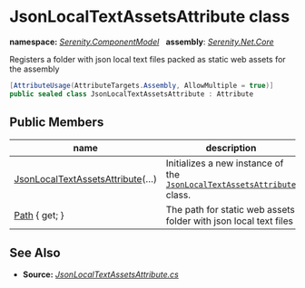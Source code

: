 # JsonLocalTextAssetsAttribute class
**namespace:** *[Serenity.ComponentModel](../README.md#serenity.componentmodel-namespace)*   **assembly**: *[Serenity.Net.Core](../README.md)*

Registers a folder with json local text files packed as static web assets for the assembly

```csharp
[AttributeUsage(AttributeTargets.Assembly, AllowMultiple = true)]
public sealed class JsonLocalTextAssetsAttribute : Attribute
```

## Public Members

| name | description |
| --- | --- |
| [JsonLocalTextAssetsAttribute](JsonLocalTextAssetsAttribute/JsonLocalTextAssetsAttribute.md)(…) | Initializes a new instance of the [`JsonLocalTextAssetsAttribute`](JsonLocalTextAssetsAttribute.md) class. |
| [Path](JsonLocalTextAssetsAttribute/Path.md) { get; } | The path for static web assets folder with json local text files |

## See Also

* **Source:** *[JsonLocalTextAssetsAttribute.cs](https://github.com/serenity-is/Serenity/blob/master/src/Serenity.Net.Core/ComponentModel/Extensibility/JsonLocalTextAssetsAttribute.cs)*